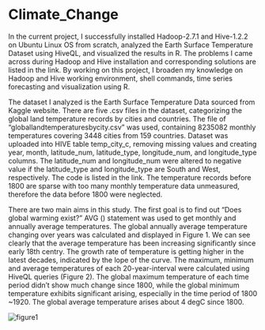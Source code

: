 # Climate_Change
In the current project, I successfully installed Hadoop-2.7.1 and Hive-1.2.2 on Ubuntu Linux OS from scratch, analyzed the Earth Surface Temperature Dataset using HiveQL, and visualized the results in R. The problems I came across during Hadoop and Hive installation and corresponding solutions are listed in the link. By working on this project, I broaden my knowledge on Hadoop and Hive working environment, shell commands, time series forecasting and visualization using R. 

The dataset I analyzed is the Earth Surface Temperature Data sourced from Kaggle website.  There are five .csv files in the dataset, categorizing the global land temperature records by cities and countries. The file of “globallandtemperaturesbycity.csv” was used, containing 8235082 monthly temperatures covering 3448 cities from 159 countries. Dataset was uploaded into HIVE table temp_city_c, removing missing values and creating year, month, latitude_num, latitude_type, longitude_num, and longitude_type columns. The latitude_num and longitude_num were altered to negative value if the latitude_type and longitude_type are South and West, respectively. The code is listed in the link. The temperature records before 1800 are sparse with too many monthly temperature data unmeasured, therefore the data before 1800 were neglected. 

There are two main aims in this study. The first goal is to find out “Does global warming exist?” AVG () statement was used to get monthly and annually average temperatures. The global annually average temperature changing over years was calculated and displayed in Figure 1. We can see clearly that the average temperature has been increasing significantly since early 18th centry. The growth rate of temperature is getting higher in the latest decades, indicated by the lope of the curve. The maximum, minimum and average temperatures of each 20-year-interval were calculated using HiveQL queries (Figure 2).  The global maximum temperature of each time period didn’t show much change since 1800, while the global minimum temperature exhibits significant arising, especially in the time period of 1800 ~1920. The global average temperature arises about 4 degC since 1800. 

   ![figure1](https://user-images.githubusercontent.com/19471954/27813450-ffc4a482-6043-11e7-8d17-5681efcaa473.png)



